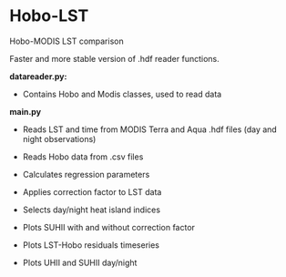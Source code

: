 # Hobo-LST
Hobo-MODIS LST comparison

Faster and more stable version of .hdf reader functions.

**datareader.py:** 

* Contains Hobo and Modis classes, used to read data

**main.py**

* Reads LST and time from MODIS Terra and Aqua .hdf files (day and night observations)

* Reads Hobo data from .csv files

* Calculates regression parameters

* Applies correction factor to LST data 

* Selects day/night heat island indices

* Plots SUHII with and without correction factor

* Plots LST-Hobo residuals timeseries

* Plots UHII and SUHII day/night
